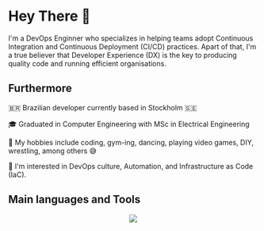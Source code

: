 # Hey There 👋
I'm a DevOps Enginner who specializes in helping teams adopt Continuous Integration and Continuous Deployment (CI/CD) practices. Apart of that, I'm a true believer that Developer Experience (DX) is the key to producing quality code and running efficient organisations. 

## Furthermore

🇧🇷 Brazilian developer currently based in Stockholm 🇸🇪 

🎓 Graduated in Computer Engineering with MSc in Electrical Engineering

🎯 My hobbies include coding, gym-ing, dancing, playing video games, DIY, wrestling, among others 😅


👀 I'm interested in DevOps culture, Automation, and Infrastructure as Code (IaC).


## Main languages and Tools
<p align="center">
  <a href="https://skillicons.dev">
    <img src="https://skillicons.dev/icons?i=githubactions,jenkins,java,terraform,ansible,azure,gcp,linux,redhat,debian,maven,kubernetes,docker,git,github,gitlab,bitbucket,python,vscode,bash,go,vim,idea,pycharm,obsidian,elasticsearch,grafana,prometheus,matlab,postman,arduino,&perline=6&theme=light" />
  </a>
</p>
